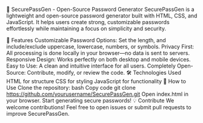 🔐 SecurePassGen - Open-Source Password Generator
SecurePassGen is a lightweight and open-source password generator built with HTML, CSS, and JavaScript. It helps users create strong, customizable passwords effortlessly while maintaining a focus on simplicity and security.

🚀 Features
Customizable Password Options: Set the length, and include/exclude uppercase, lowercase, numbers, or symbols.
Privacy First: All processing is done locally in your browser—no data is sent to servers.
Responsive Design: Works perfectly on both desktop and mobile devices.
Easy to Use: A clean and intuitive interface for all users.
Completely Open-Source: Contribute, modify, or review the code.
🛠️ Technologies Used
HTML for structure
CSS for styling
JavaScript for functionality
📂 How to Use
Clone the repository:
bash
Copy code
git clone https://github.com/yourusername/SecurePassGen.git
Open index.html in your browser.
Start generating secure passwords!
💡 Contribute
We welcome contributions! Feel free to open issues or submit pull requests to improve SecurePassGen.

